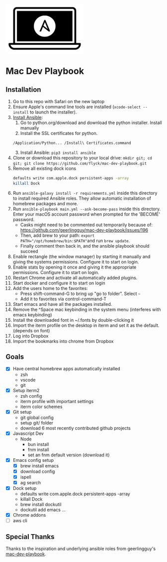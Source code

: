 
<img src="https://raw.githubusercontent.com/flyck/mac-dev-playbook/main/.assets/Mac-Dev-Playbook-Logo.png" width="250" height="156" alt="Mac Dev Playbook Logo" />

# Mac Dev Playbook

## Installation

  1. Go to this repo with Safari on the new laptop
  1. Ensure Apple's command line tools are installed (`xcode-select --install` to launch the installer).
  2. [Install Ansible](https://docs.ansible.com/ansible/latest/installation_guide/index.html):
     1. Go to python.org/download and download the python installer. Install manually
     2. Install the SSL certificates for python.
     ```sh
     /Application/Python... /Install\ Certificates.command
     ```
     3. Install Ansible: `pip3 install ansible`
  3. Clone or download this repository to your local drive:
     `mkdir git; cd git; git clone https://github.com/flyck/mac-dev-playbook.git`
  3. Remove all existing dock icons
     ```sh
     defaults write com.apple.dock persistent-apps -array
     killall Dock
     ```
  4. Run `ansible-galaxy install -r requirements.yml` inside this directory to install required
     Ansible roles. They allow automatic installation of homebrew packages and more.
  5. Run `ansible-playbook main.yml --ask-become-pass` inside this directory. Enter your macOS
     account password when prompted for the 'BECOME' password.
     - Casks might need to be commented out temporarily because of:
       https://github.com/geerlingguy/mac-dev-playbook/issues/196
     - Then, add brew to your path: `export PATH="/opt/homebrew/bin:$PATH"`and run `brew update`.
     - Finally comment then back in, and the ansible playbook should succeed
  6. Enable rectangle (the window manager) by starting it manually and giving the systems
     permissions. Configure it to start on login.
  7. Enable stats by opening it once and giving it the appropriate permissions. Configure it to
     start on login.
  8. Restart Chrome and activate all automatically added plugins.
  9. Start docker and configure it to start on login
  7. Add the users home to the favorites:
     - Press shift-command-G to bring up "go to folder". Select `~`
     - Add it to favorites via control-command-T
  8. Start emacs and have all the packages installed.
  9. Remove the ^Space mac keybinding in the system menu (interferes with emacs keybinding)
  6. Install the downloaded font in ~/.fonts by double-clicking it
  7. Import the iterm profile on the desktop in iterm and set it as the default. (depends on font)
  8. Log into Dropbox
  9. Import the bookmarks into chrome from Dropbox

## Goals

- [x] Have central homebrew apps automatically installed
  - zsh
  - vscode
  - git
- [x] Setup iterm2
  - zsh config
  - iterm profile with important settings
  - iterm color schemes
- [x] Git setup
  - git global config
  - setup git/ folder
  - download 6 most recently contributed github projects
- [x] Javascript Dev
  - Node
    - bun install
    - fnm install
    - set an fnm default version (download it)
- [x] Emacs config setup
  - [x] brew install emacs
  - [x] download config
  - [x] ispell
  - [x] ag search
- [x] Dock setup
  - defaults write com.apple.dock persistent-apps -array
  - killall Dock
  - brew install dockutil
  - dockutil add emacs ...
- [x] Chrome addons
- [ ] aws cli

## Special Thanks

Thanks to the inspiration and underlying ansible roles from geerlingguy's
[mac-dev-playbook](https://github.com/geerlingguy/mac-dev-playbook).
